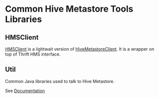 # Common Hive Metastore Tools Libraries

## HMSClient

[HMSClient](https://akolb1.github.io/hclient/tools-common/src/apidocs/index.html)
 is a lightwait version of [HiveMetastoreClient](https://hive.apache.org/javadocs/r2.2.0/api/org/apache/hadoop/hive/metastore/HiveMetaStoreClient.html).
 It is a wrapper on top of Thrift HMS interface.
 
 ## Util
 
 Common Java libraries used to talk to Hive Metastore.
 
 See [Documentation](src/apidocs/index.html)